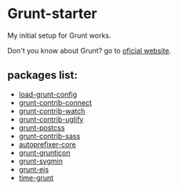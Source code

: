 # Grunt-starter	

My initial setup for Grunt works. 

Don't you know about Grunt? go to [oficial website](http://gruntjs.com/getting-started).

## packages list:

* [load-grunt-config](https://github.com/firstandthird/load-grunt-config)
* [grunt-contrib-connect](https://github.com/gruntjs/grunt-contrib-connect)
* [grunt-contrib-watch](https://github.com/gruntjs/grunt-contrib-watch)
* [grunt-contrib-uglify](https://github.com/gruntjs/grunt-contrib-uglify)
* [grunt-postcss](https://github.com/nDmitry/grunt-postcss)
* [grunt-contrib-sass](https://github.com/gruntjs/grunt-contrib-sass)
* [autoprefixer-core](https://github.com/postcss/autoprefixer-core)
* [grunt-grunticon](https://github.com/filamentgroup/grunticon)
* [grunt-svgmin](https://github.com/sindresorhus/grunt-svgmin)
* [grunt-ejs](https://github.com/shama/grunt-ejs)
* [time-grunt](https://github.com/sindresorhus/time-grunt)